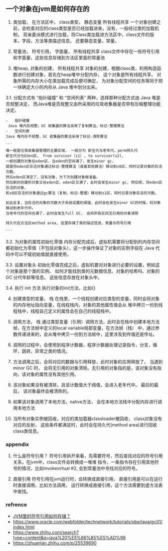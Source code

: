 ## 一个对象在jvm是如何存在的


1. 类加载， 在方法区中， class类型， 静态变量    所有线程共享
一个对象创建之前，会检查对应的class类型是否已经加载进来，没有，一般经过类的加载机制，
双亲委派模式进行加载，将Class类加载进方法区中，class文件的版本，字段，方法等类描述信息，
还要静态变量，常量。

2. 常量池，  符号引用， 字面量，    所有线程共享
class文件中存在一些符号引用和字面量，这些信息存储到方法区里面的常量池

3. 堆heap, 对象的创建，  所有线程共享
对象的创建，根据class类，利用构造函数进行创建对象，首先在heap堆中分配内存，
这个对象是所有线程共享。 对象所需的内存大小在类加载完成后便可确定，
为对象分配空间的任务等同于把一块确定大小的内存从 Java 堆中划分出来。

3.1.  分配方式有 “指针碰撞” 和 “空闲列表” 两种，选择那种分配方式由 Java 堆是否规整决定，
而Java堆是否规整又由所采用的垃圾收集器是否带有压缩整理功能决定。

    -   指针碰撞
     Java 堆内存规整，GC 收集器的算法采用了复制算法，标记-整理算法
    -   空闲列表
    Java 堆内存不规整，GC 收集器的算法采用了标记-清除算法

    ```
    堆一般是垃圾收集器管理的主要区域， 一般分为 新生代与老年代，perm持久代
    新生代分为Eden区， from survivor（s1）, to survivor(s2),
    一般创建的对象在eden区，当eden的空间满了，发生minor gc，
    就是将eden区存活对象通过标记-整理算法（或者其他算法）移动到s0区，同时记录对象的存活次数。
    然后eden区清空了，没有对象，为下次创建对象做准备。
    然后新的创建的对象又在eden区，eden区又满了，此时会发生minor gc, 然后呢，将eden区存活的对象，
    和s0区存活的对象通过gc算法（复制，标记-整理）移动到s1区，同时记录对象存活的次数。
    
    如此反复，当存活的对象的次数大于系统设置的阈值，此时会在发生minor GC的时候，将对象移动到老年代中。
    当老年代的空间也满了，此时会发生full GC， 会将所有区间无引用的对象清除
    
    持久代在方法区method area, 这里存储了类的描述信息，常量与符号引用
    
    ```

3.2. 为对象的属性初始化零值
内存分配完成后，虚拟机需要将分配到的内存空间都初始化为零值（不包括对象头），这一步操作保证了对象的实例字段在 Java 代码中可以不赋初始值就直接使用，

3.3. 设置对象头
初始化零值完成之后，虚拟机要对对象进行必要的设置，例如这个对象是那个类的实例、
如何才能找到类的元数据信息、对象的哈希吗、对象的 GC 分代年龄等信息。
 这些信息存放在对象头中。
 
3.4. 执行 init 方法
执行对象的init方法，比如{}

4. 创建类型的变量， 栈
在栈里，一个线程创建对应类型的变量，同时会将对象的内存地址指向变量，在线程栈内，对象的其他属性值会从
堆中拷贝一份到线程栈中，线程自己定义的属性会在自己的线程栈中。

5. 调用方法， 栈
通过类型变量（引用）调用方法，此时会在栈中创建本地方法帧，在方法帧中定义的local variable局部变量，在方法帧（栈）
中，通过参数传递进来的，会从堆中拷贝一份到方法帧中，这里涉及到传值还是传址。

6. 调用的过程中，会使用到程序计数器，程序计数器处理记录指令，分支，循环，跳转，异常之类的情况。

7. 方法调用之后，会将对应的数据与引用释放，此时对象的应用释放了。
当遇到minor GC 时， 会将无引用的对象清除。无引用的对象指的是，该对象没有指向，该对象的属性没有其他引用。

8. 该对象如果没有被清除，且该计数值大于阈值，会进入老年代中。
最后的最后， 该对象最终会被清除的。

9. 如果该对象调用了本地方法，native方法， 会在本地方法栈中分配内存进行调用本地方法

10. 当所有对象实例被回收，对应的类加载器classloader被回收， class对象没有对应的反射，
这些条件都满足时，此时会在持久代(method area)进行回收class类信息。


### appendix
1. 什么是符号引用？
符号引用拆开来看，先需要符号，然后查找对应的符号引用关系，在jvm中，class文件会转换成一堆堆
指令，一条指令存在引用其他符号的情况，比如invokevirtual #2, 会到常量池中寻找对应的符号。

2. 直接引用
符号引用在jvm运行时，会转换成直接引用， 直接引用是可以在运行时直接调用，比如方法调用，
运行转换成直接引用，这个方法需要到虚方法表中查找。


### refrence
-   [JVM里的符号引用如何存储？](https://www.zhihu.com/question/30300585/answer/51335493)
-   https://www.oracle.com/webfolder/technetwork/tutorials/obe/java/gc01/index.html
-   https://www.zhihu.com/search?type=content&q=java%20%E5%86%85%E5%AD%98
-   https://zhuanlan.zhihu.com/p/25539690